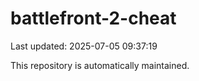 # battlefront-2-cheat

Last updated: 2025-07-05 09:37:19

This repository is automatically maintained.
